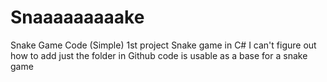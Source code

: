 # Snaaaaaaaaake
Snake Game Code (Simple)
1st project
Snake game in C#
I can't figure out how to add just the folder in Github
code is usable as a base for a snake game
